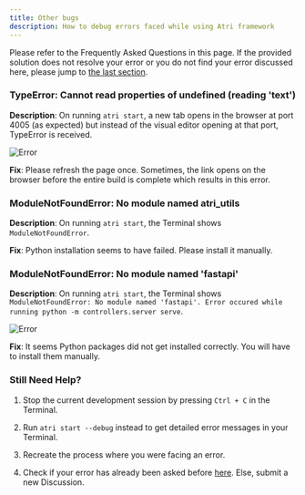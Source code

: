 ```yaml
---
title: Other bugs
description: How to debug errors faced while using Atri framework
---
```


Please refer to the Frequently Asked Questions in this page. If the provided solution does not resolve your error or you do not find your error discussed here, please jump to [the last section](#still-need-help).

### TypeError: Cannot read properties of undefined (reading 'text')

**Description**: On running `atri start`, a new tab opens in the browser at port 4005 (as expected) but instead of the visual editor opening at that port, TypeError is received.

![Error](https://user-images.githubusercontent.com/102641692/194763928-994a98a1-b3fb-4426-af22-16f76ceeeb2a.png)

**Fix**: Please refresh the page once. Sometimes, the link opens on the browser before the entire build is complete which results in this error.

### ModuleNotFoundError: No module named atri_utils

**Description**: On running `atri start`, the Terminal shows `ModuleNotFoundError`. 

**Fix**: Python installation seems to have failed. Please install it manually.

### ModuleNotFoundError: No module named 'fastapi'

**Description**: On running `atri start`, the Terminal shows `ModuleNotFoundError: No module named 'fastapi'. Error occured while running python -m controllers.server serve`. 

![Error](https://user-images.githubusercontent.com/102641692/198579801-01e3b0f1-4a9b-4d94-8bef-0d08ecea1d39.png)

**Fix**: It seems Python packages did not get installed correctly. You will have to install them manually.

### Still Need Help?

1. Stop the current development session by pressing `Ctrl + C` in the Terminal.

2. Run `atri start --debug` instead to get detailed error messages in your Terminal. 

3. Recreate the process where you were facing an error. 

4. Check if your error has already been asked before [here](https://github.com/Atri-Labs/atrilabs-engine/discussions/categories/help-installation-start). Else, submit a new Discussion.